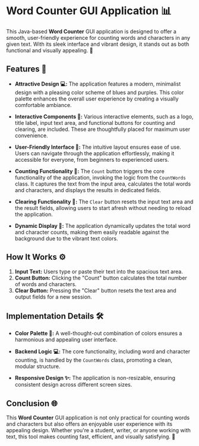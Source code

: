 # Word Counter GUI Application 📊

This Java-based **Word Counter** GUI application is designed to offer a smooth, user-friendly experience for counting words and characters in any given text. With its sleek interface and vibrant design, it stands out as both functional and visually appealing. 🌈

## Features 🚀

- **Attractive Design 💻:**
  The application features a modern, minimalist design with a pleasing color scheme of blues and purples. This color palette enhances the overall user experience by creating a visually comfortable ambiance.

- **Interactive Components 🔄:**
  Various interactive elements, such as a logo, title label, input text area, and functional buttons for counting and clearing, are included. These are thoughtfully placed for maximum user convenience.

- **User-Friendly Interface 🎨:**
  The intuitive layout ensures ease of use. Users can navigate through the application effortlessly, making it accessible for everyone, from beginners to experienced users.

- **Counting Functionality 🔢:**
  The `Count` button triggers the core functionality of the application, invoking the logic from the `CountWords` class. It captures the text from the input area, calculates the total words and characters, and displays the results in dedicated fields.

- **Clearing Functionality 🧹:**
  The `Clear` button resets the input text area and the result fields, allowing users to start afresh without needing to reload the application.

- **Dynamic Display 🌟:**
  The application dynamically updates the total word and character counts, making them easily readable against the background due to the vibrant text colors.

## How It Works ⚙️

1. **Input Text:** Users type or paste their text into the spacious text area.
2. **Count Button:** Clicking the "Count" button calculates the total number of words and characters.
3. **Clear Button:** Pressing the "Clear" button resets the text area and output fields for a new session.

## Implementation Details 🛠️

- **Color Palette 🎨:** 
  A well-thought-out combination of colors ensures a harmonious and appealing user interface.

- **Backend Logic 💻:** 
  The core functionality, including word and character counting, is handled by the `CountWords` class, promoting a clean, modular structure.

- **Responsive Design ✨:** 
  The application is non-resizable, ensuring consistent design across different screen sizes.

## Conclusion 🌐

This **Word Counter** GUI application is not only practical for counting words and characters but also offers an enjoyable user experience with its appealing design. Whether you're a student, writer, or anyone working with text, this tool makes counting fast, efficient, and visually satisfying. 📝

